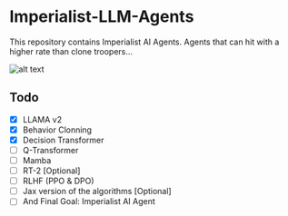 # Imperialist-LLM-Agents

This repository contains Imperialist AI Agents. Agents that can hit with a higher rate than clone troopers...



![alt text](img/1500x500.jpg)



## Todo

- [x] LLAMA v2
- [x] Behavior Clonning
- [x] Decision Transformer
- [ ] Q-Transformer
- [ ] Mamba
- [ ] RT-2 [Optional]
- [ ] RLHF (PPO & DPO)
- [ ] Jax version of the algorithms [Optional]
- [ ] And Final Goal: Imperialist AI Agent
